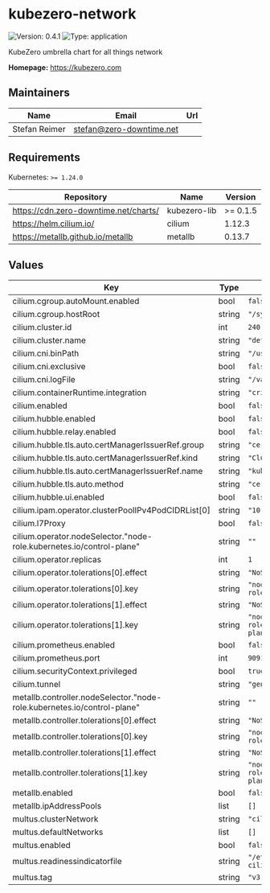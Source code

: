 # kubezero-network

![Version: 0.4.1](https://img.shields.io/badge/Version-0.4.1-informational?style=flat-square) ![Type: application](https://img.shields.io/badge/Type-application-informational?style=flat-square)

KubeZero umbrella chart for all things network

**Homepage:** <https://kubezero.com>

## Maintainers

| Name | Email | Url |
| ---- | ------ | --- |
| Stefan Reimer | <stefan@zero-downtime.net> |  |

## Requirements

Kubernetes: `>= 1.24.0`

| Repository | Name | Version |
|------------|------|---------|
| https://cdn.zero-downtime.net/charts/ | kubezero-lib | >= 0.1.5 |
| https://helm.cilium.io/ | cilium | 1.12.3 |
| https://metallb.github.io/metallb | metallb | 0.13.7 |

## Values

| Key | Type | Default | Description |
|-----|------|---------|-------------|
| cilium.cgroup.autoMount.enabled | bool | `false` |  |
| cilium.cgroup.hostRoot | string | `"/sys/fs/cgroup"` |  |
| cilium.cluster.id | int | `240` |  |
| cilium.cluster.name | string | `"default"` |  |
| cilium.cni.binPath | string | `"/usr/libexec/cni"` |  |
| cilium.cni.exclusive | bool | `false` |  |
| cilium.cni.logFile | string | `"/var/log/cilium-cni.log"` |  |
| cilium.containerRuntime.integration | string | `"crio"` |  |
| cilium.enabled | bool | `false` |  |
| cilium.hubble.enabled | bool | `false` |  |
| cilium.hubble.relay.enabled | bool | `false` |  |
| cilium.hubble.tls.auto.certManagerIssuerRef.group | string | `"cert-manager.io"` |  |
| cilium.hubble.tls.auto.certManagerIssuerRef.kind | string | `"ClusterIssuer"` |  |
| cilium.hubble.tls.auto.certManagerIssuerRef.name | string | `"kubezero-local-ca-issuer"` |  |
| cilium.hubble.tls.auto.method | string | `"cert-manager"` |  |
| cilium.hubble.ui.enabled | bool | `false` |  |
| cilium.ipam.operator.clusterPoolIPv4PodCIDRList[0] | string | `"10.240.0.0/16"` |  |
| cilium.l7Proxy | bool | `false` |  |
| cilium.operator.nodeSelector."node-role.kubernetes.io/control-plane" | string | `""` |  |
| cilium.operator.replicas | int | `1` |  |
| cilium.operator.tolerations[0].effect | string | `"NoSchedule"` |  |
| cilium.operator.tolerations[0].key | string | `"node-role.kubernetes.io/master"` |  |
| cilium.operator.tolerations[1].effect | string | `"NoSchedule"` |  |
| cilium.operator.tolerations[1].key | string | `"node-role.kubernetes.io/control-plane"` |  |
| cilium.prometheus.enabled | bool | `false` |  |
| cilium.prometheus.port | int | `9091` |  |
| cilium.securityContext.privileged | bool | `true` |  |
| cilium.tunnel | string | `"geneve"` |  |
| metallb.controller.nodeSelector."node-role.kubernetes.io/control-plane" | string | `""` |  |
| metallb.controller.tolerations[0].effect | string | `"NoSchedule"` |  |
| metallb.controller.tolerations[0].key | string | `"node-role.kubernetes.io/master"` |  |
| metallb.controller.tolerations[1].effect | string | `"NoSchedule"` |  |
| metallb.controller.tolerations[1].key | string | `"node-role.kubernetes.io/control-plane"` |  |
| metallb.enabled | bool | `false` |  |
| metallb.ipAddressPools | list | `[]` |  |
| multus.clusterNetwork | string | `"cilium"` |  |
| multus.defaultNetworks | list | `[]` |  |
| multus.enabled | bool | `false` |  |
| multus.readinessindicatorfile | string | `"/etc/cni/net.d/05-cilium.conf"` |  |
| multus.tag | string | `"v3.9.2"` |  |
